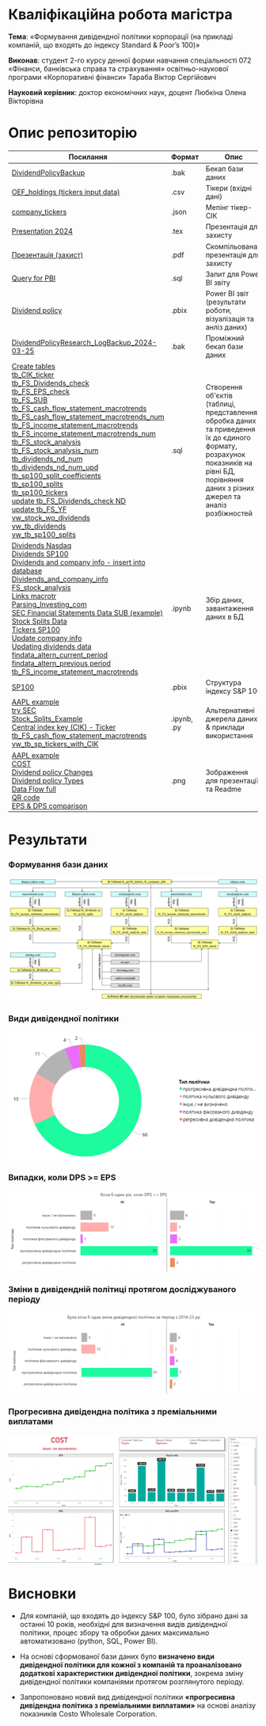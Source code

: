 # Кваліфікаційна робота магістра  

**Тема**: «Формування дивiдендної полiтики корпорацiї (на прикладi компанiй, що входять до iндексу Standard & Poor’s 100)» 

**Виконав**: студент 2-го курсу денної форми навчання спецiальностi 072 «Фiнанси, банкiвська справа та страхування» освiтньо-наукової програми «Корпоративнi фiнанси» Тараба Вiктор Сергiйович 
 
**Науковий керівник**: доктор економічних наук, доцент Любкiна Олена Вiкторiвна

# Опис репозиторію
| Посилання | Формат| Опис |
|--|--|--|
|[DividendPolicyBackup](https://github.com/viktor-taraba/University_2023/blob/main/backup/DividendPolicyBackup.bak)|.bak|Бекап бази даних|
|[OEF_holdings (tickers input data)](https://github.com/viktor-taraba/University_2023/blob/main/datasets/OEF_holdings%20(tickers%20input%20data).csv)|.csv|Тікери (вхідні дані)|
|[company_tickers](https://github.com/viktor-taraba/University_2023/blob/main/datasets/company_tickers.json)|.json|Мепінг тікер-СІК|
|[Presentation 2024](https://github.com/viktor-taraba/University_2023/blob/main/Presentation%202024.tex)|.tex|Презентація для захисту|
|[Презентація (захист)](https://github.com/viktor-taraba/University_2023/blob/main/%D0%9F%D1%80%D0%B5%D0%B7%D0%B5%D0%BD%D1%82%D0%B0%D1%86%D1%96%D1%8F%20(%D0%B7%D0%B0%D1%85%D0%B8%D1%81%D1%82).pdf)|.pdf|Скомпільована презентація для захисту|
|[Query for PBI](https://github.com/viktor-taraba/University_2023/blob/main/Query%20for%20PBI.sql)|.sql|Запит для Power BI звіту|
|[Dividend policy](https://github.com/viktor-taraba/University_2023/blob/main/Dividend%20policy.pbix)|.pbix|Power BI звіт (результати роботи, візуалізація та анліз даних)|
|[DividendPolicyResearch_LogBackup_2024-03-25](https://github.com/viktor-taraba/University_2023/blob/main/DividendPolicyResearch_LogBackup_2024-03-25.bak)|.bak|Проміжний бекап бази даних|
|[Create tables](https://github.com/viktor-taraba/University_2023/blob/main/Create%20tables.sql) <br/> [tb_CIK_ticker](https://github.com/viktor-taraba/University_2023/blob/main/tb_CIK_ticker.sql) <br/> [tb_FS_Dividends_check](https://github.com/viktor-taraba/University_2023/blob/main/tb_FS_Dividends_check.sql) <br/> [tb_FS_EPS_check](https://github.com/viktor-taraba/University_2023/blob/main/tb_FS_EPS_check.sql) <br/> [tb_FS_SUB](https://github.com/viktor-taraba/University_2023/blob/main/tb_FS_SUB.sql) <br/> [tb_FS_cash_flow_statement_macrotrends](https://github.com/viktor-taraba/University_2023/blob/main/tb_FS_cash_flow_statement_macrotrends.sql) <br/> [tb_FS_cash_flow_statement_macrotrends_num](https://github.com/viktor-taraba/University_2023/blob/main/tb_FS_cash_flow_statement_macrotrends_num.sql) <br/> [tb_FS_income_statement_macrotrends](https://github.com/viktor-taraba/University_2023/blob/main/tb_FS_income_statement_macrotrends.sql) <br/> [tb_FS_income_statement_macrotrends_num](https://github.com/viktor-taraba/University_2023/blob/main/tb_FS_income_statement_macrotrends_num.sql) <br/> [tb_FS_stock_analysis](https://github.com/viktor-taraba/University_2023/blob/main/tb_FS_stock_analysis.sql) <br/> [tb_FS_stock_analysis_num](https://github.com/viktor-taraba/University_2023/blob/main/tb_FS_stock_analysis_num.sql) <br/> [tb_dividends_nd_num](https://github.com/viktor-taraba/University_2023/blob/main/tb_dividends_nd_num.sql) <br/> [tb_dividends_nd_num_upd](https://github.com/viktor-taraba/University_2023/blob/main/tb_dividends_nd_num_upd.sql) <br/> [tb_sp100_split_coefficients](https://github.com/viktor-taraba/University_2023/blob/main/tb_sp100_split_coefficients.sql) <br/> [tb_sp100_splits](https://github.com/viktor-taraba/University_2023/blob/main/tb_sp100_splits.sql) <br/> [tb_sp100_tickers](https://github.com/viktor-taraba/University_2023/blob/main/tb_sp100_tickers.sql) <br/> [update tb_FS_Dividends_check ND](https://github.com/viktor-taraba/University_2023/blob/main/update%20tb_FS_Dividends_check%20ND.sql) <br/> [update tb_FS_YF](https://github.com/viktor-taraba/University_2023/blob/main/update%20tb_FS_YF.sql) <br/> [vw_stock_wo_dividends](https://github.com/viktor-taraba/University_2023/blob/main/vw_stock_wo_dividends.sql) <br/> [vw_tb_dividends](https://github.com/viktor-taraba/University_2023/blob/main/vw_tb_dividends.sql) <br/> [vw_tb_sp100_splits](https://github.com/viktor-taraba/University_2023/blob/main/vw_tb_sp100_splits.sql)|.sql|Створення об'єктів (таблиці, представлення), обробка даних та приведення їх до єдиного формату, розрахунок показників на рівні БД, порівняння даних з різних джерел та аналіз розбіжностей|
|[Dividends Nasdaq](https://github.com/viktor-taraba/University_2023/blob/main/Dividends%20Nasdaq.ipynb) <br/> [Dividends SP100](https://github.com/viktor-taraba/University_2023/blob/main/Dividends%20SP100.ipynb) <br/> [Dividends and company info - insert into database](https://github.com/viktor-taraba/University_2023/blob/main/Dividends%20and%20company%20info%20-%20insert%20into%20database.ipynb) <br/> [Dividends_and_company_info](https://github.com/viktor-taraba/University_2023/blob/main/Dividends_and_company_info.ipynb) <br/> [FS_stock_analysis](https://github.com/viktor-taraba/University_2023/blob/main/FS_stock_analysis.ipynb) <br/> [Links macrotr](https://github.com/viktor-taraba/University_2023/blob/main/Links%20macrotr.ipynb) <br/> [Parsing_Investing_com](https://github.com/viktor-taraba/University_2023/blob/main/Parsing_Investing_com.ipynb) <br/> [SEC Financial Statements Data SUB (example)](https://github.com/viktor-taraba/University_2023/blob/main/SEC%20Financial%20Statements%20Data%20SUB%20(example).ipynb) <br/> [Stock Splits Data](https://github.com/viktor-taraba/University_2023/blob/main/Stock%20Splits%20Data.ipynb) <br/> [Tickers SP100](https://github.com/viktor-taraba/University_2023/blob/main/Tickers%20SP100.ipynb) <br/> [Update company info](https://github.com/viktor-taraba/University_2023/blob/main/Update%20company%20info.ipynb) <br/> [Updating dividends data](https://github.com/viktor-taraba/University_2023/blob/main/Updating%20dividends%20data.ipynb) <br/> [findata_altern_current_period](https://github.com/viktor-taraba/University_2023/blob/main/findata_altern_current_period.ipynb) <br/> [findata_altern_previous period](https://github.com/viktor-taraba/University_2023/blob/main/findata_altern_previous%20period.ipynb) <br/> [tb_FS_income_statement_macrotrends](https://github.com/viktor-taraba/University_2023/blob/main/tb_FS_income_statement_macrotrends.ipynb)|.ipynb|Збір даних, завантаження даних в БД|
|[SP100](https://github.com/viktor-taraba/University_2023/blob/main/SP100.pbix)|.pbix|Структура індексу S&P 100|
|[AAPL example](https://github.com/viktor-taraba/University_2023/blob/main/AAPL%20example.ipynb) <br/> [try SEC](https://github.com/viktor-taraba/University_2023/blob/main/try%20SEC.py) <br/> [Stock_Splits_Example](https://github.com/viktor-taraba/University_2023/blob/main/Stock_Splits_Example.ipynb) <br/> [Central index key (CIK) - Ticker](https://github.com/viktor-taraba/University_2023/blob/main/Central%20index%20key%20(CIK)%20-%20Ticker.ipynb) <br/> [tb_FS_cash_flow_statement_macrotrends](https://github.com/viktor-taraba/University_2023/blob/main/tb_FS_cash_flow_statement_macrotrends.ipynb) <br/> [vw_tb_sp_tickers_with_CIK](https://github.com/viktor-taraba/University_2023/blob/main/vw_tb_sp_tickers_with_CIK.sql)|.ipynb, .py|Альтернативні джерела даних & приклади використання|
|[AAPL example](https://github.com/viktor-taraba/University_2023/blob/main/AAPL%20example.png) <br/> [COST](https://github.com/viktor-taraba/University_2023/blob/main/COST.png) <br/> [Dividend policy Changes](https://github.com/viktor-taraba/University_2023/blob/main/Dividend%20policy%20Changes.png) <br/> [Dividend policy Types](https://github.com/viktor-taraba/University_2023/blob/main/Dividend%20policy%20Types.png) <br/> [Data Flow full](https://github.com/viktor-taraba/University_2023/blob/main/Data%20Flow%20full.png) <br/> [QR code](https://github.com/viktor-taraba/University_2023/blob/main/QR%20code.png) <br/> [EPS & DPS comparison](https://github.com/viktor-taraba/University_2023/blob/main/EPS%20%20%26%20DPS%20comparison.png)|.png|Зображення для презентації та Readme|

# Результати
### Формування бази даних
![Part 1](https://github.com/viktor-taraba/University_2023/blob/main/Data%20Flow%20full.png)
### Види дивiдендної полiтики
![Part 2](https://github.com/viktor-taraba/University_2023/blob/main/Dividend%20policy%20Types.png)
### Випадки, коли DPS >= EPS
![Part 3](https://github.com/viktor-taraba/University_2023/blob/main/EPS%20%20%26%20DPS%20comparison.png)
### Змiни в дивiденднiй полiтицi протягом дослiджуваного перiоду
![Part 4](https://github.com/viktor-taraba/University_2023/blob/main/Dividend%20policy%20Changes.png)
### Прогресивна дивiдендна полiтика з премiальними виплатами
![Part 5](https://github.com/viktor-taraba/University_2023/blob/main/COST.png)

# Висновки

- Для компанiй, що входять до iндексу S&P 100, було зiбрано данi за останнi 10
рокiв, необхiднi для визначення видiв дивiдендної полiтики, процес збору та
обробки даних максимально автоматизовано (python, SQL, Power BI).

- На основi сформованої бази даних було **визначено види дивiдендної
полiтики для кожної з компанiй та проаналiзовано додатковi
характеристики дивiдендної полiтики**, зокрема змiну дивiдендної полiтики
компанiями протягом розглянутого перiоду.

- Запропоновано новий вид дивідендної політики **«прогресивна дивiдендна полiтика з премiальними
виплатами»** на основi аналiзу показникiв Costo Wholesale Corporation.

